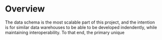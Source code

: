 Overview
========
The data schema is the most scalable part of this project, and the intention is for similar data warehouses to be able to be developed indendently, while maintaining interoperability. To that end, the primary unique 